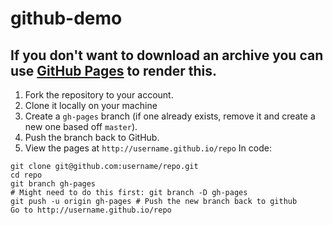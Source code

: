# github-demo

## If you don't want to download an archive you can use <a href="http://pages.github.com" rel="noreferrer">GitHub Pages</a> to render this.

1. Fork the repository to your account.
2. Clone it locally on your machine
3. Create a `gh-pages` branch (if one already exists, remove it and create a new one based off `master`).
4. Push the branch back to GitHub.
5. View the pages at `http://username.github.io/repo`
In code:

```
git clone git@github.com:username/repo.git
cd repo
git branch gh-pages
# Might need to do this first: git branch -D gh-pages
git push -u origin gh-pages # Push the new branch back to github
Go to http://username.github.io/repo
```
